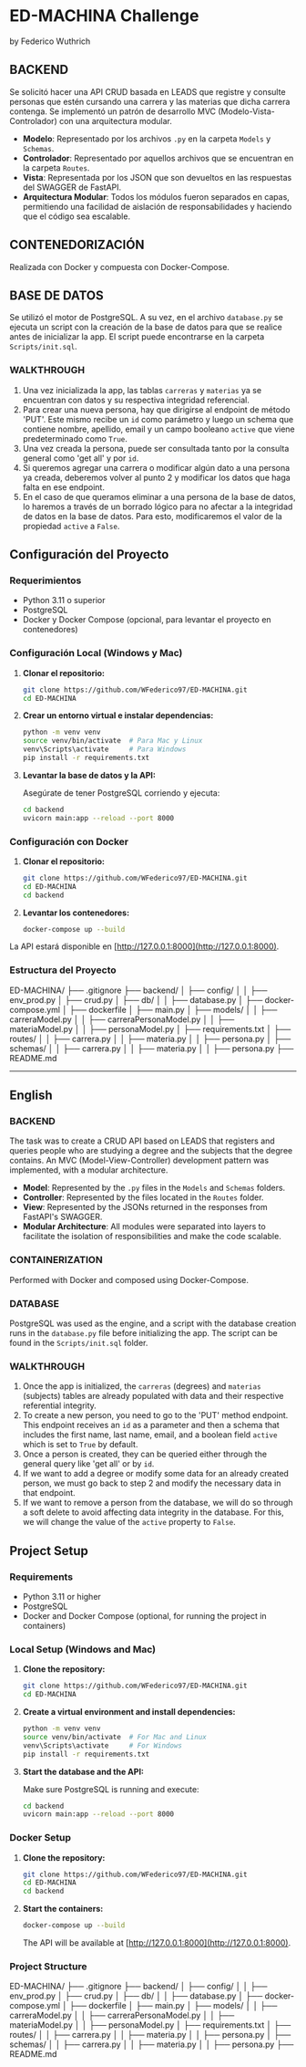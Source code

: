 # ED-MACHINA Challenge

by Federico Wuthrich

## BACKEND

Se solicitó hacer una API CRUD basada en LEADS que registre y consulte personas que estén cursando una carrera y las materias que dicha carrera contenga. Se implementó un patrón de desarrollo MVC (Modelo-Vista-Controlador) con una arquitectura modular.

- **Modelo**: Representado por los archivos `.py` en la carpeta `Models` y `Schemas`.
- **Controlador**: Representado por aquellos archivos que se encuentran en la carpeta `Routes`.
- **Vista**: Representada por los JSON que son devueltos en las respuestas del SWAGGER de FastAPI.
- **Arquitectura Modular**: Todos los módulos fueron separados en capas, permitiendo una facilidad de aislación de responsabilidades y haciendo que el código sea escalable.

## CONTENEDORIZACIÓN

Realizada con Docker y compuesta con Docker-Compose.

## BASE DE DATOS

Se utilizó el motor de PostgreSQL. A su vez, en el archivo `database.py` se ejecuta un script con la creación de la base de datos para que se realice antes de inicializar la app. El script puede encontrarse en la carpeta `Scripts/init.sql`.

### WALKTHROUGH

1. Una vez inicializada la app, las tablas `carreras` y `materias` ya se encuentran con datos y su respectiva integridad referencial.
2. Para crear una nueva persona, hay que dirigirse al endpoint de método 'PUT'. Este mismo recibe un `id` como parámetro y luego un schema que contiene nombre, apellido, email y un campo booleano `active` que viene predeterminado como `True`.
3. Una vez creada la persona, puede ser consultada tanto por la consulta general como 'get all' y por `id`.
4. Si queremos agregar una carrera o modificar algún dato a una persona ya creada, deberemos volver al punto 2 y modificar los datos que haga falta en ese endpoint.
5. En el caso de que queramos eliminar a una persona de la base de datos, lo haremos a través de un borrado lógico para no afectar a la integridad de datos en la base de datos. Para esto, modificaremos el valor de la propiedad `active` a `False`.

## Configuración del Proyecto

### Requerimientos

- Python 3.11 o superior
- PostgreSQL
- Docker y Docker Compose (opcional, para levantar el proyecto en contenedores)

### Configuración Local (Windows y Mac)

1. **Clonar el repositorio:**

    ```bash
    git clone https://github.com/WFederico97/ED-MACHINA.git
    cd ED-MACHINA
    ```

2. **Crear un entorno virtual e instalar dependencias:**

    ```bash
    python -m venv venv
    source venv/bin/activate  # Para Mac y Linux
    venv\Scripts\activate     # Para Windows
    pip install -r requirements.txt
    ```

3. **Levantar la base de datos y la API:**

    Asegúrate de tener PostgreSQL corriendo y ejecuta:

    ```bash
    cd backend
    uvicorn main:app --reload --port 8000
    ```

### Configuración con Docker

1. **Clonar el repositorio:**

    ```bash
    git clone https://github.com/WFederico97/ED-MACHINA.git
    cd ED-MACHINA
    cd backend
    ```

2. **Levantar los contenedores:**

    ```bash
    docker-compose up --build
    ```

La API estará disponible en [http://127.0.0.1:8000](http://127.0.0.1:8000).

### Estructura del Proyecto
ED-MACHINA/
        ├── .gitignore
        ├── backend/
        │   ├── config/
        │   │   ├── env_prod.py
        │   ├── crud.py
        │   ├── db/
        │   │   ├── database.py
        │   ├── docker-compose.yml
        │   ├── dockerfile
        │   ├── main.py
        │   ├── models/
        │   │   ├── carreraModel.py
        │   │   ├── carreraPersonaModel.py
        │   │   ├── materiaModel.py
        │   │   ├── personaModel.py
        │   ├── requirements.txt
        │   ├── routes/
        │   │   ├── carrera.py
        │   │   ├── materia.py
        │   │   ├── persona.py
        │   ├── schemas/
        │   │   ├── carrera.py
        │   │   ├── materia.py
        │   │   ├── persona.py
        ├── README.md

---

## English

### BACKEND

The task was to create a CRUD API based on LEADS that registers and queries people who are studying a degree and the subjects that the degree contains. An MVC (Model-View-Controller) development pattern was implemented, with a modular architecture.

- **Model**: Represented by the `.py` files in the `Models` and `Schemas` folders.
- **Controller**: Represented by the files located in the `Routes` folder.
- **View**: Represented by the JSONs returned in the responses from FastAPI's SWAGGER.
- **Modular Architecture**: All modules were separated into layers to facilitate the isolation of responsibilities and make the code scalable.

### CONTAINERIZATION

Performed with Docker and composed using Docker-Compose.

### DATABASE

PostgreSQL was used as the engine, and a script with the database creation runs in the `database.py` file before initializing the app. The script can be found in the `Scripts/init.sql` folder.

### WALKTHROUGH

1. Once the app is initialized, the `carreras` (degrees) and `materias` (subjects) tables are already populated with data and their respective referential integrity.
2. To create a new person, you need to go to the 'PUT' method endpoint. This endpoint receives an `id` as a parameter and then a schema that includes the first name, last name, email, and a boolean field `active` which is set to `True` by default.
3. Once a person is created, they can be queried either through the general query like 'get all' or by `id`.
4. If we want to add a degree or modify some data for an already created person, we must go back to step 2 and modify the necessary data in that endpoint.
5. If we want to remove a person from the database, we will do so through a soft delete to avoid affecting data integrity in the database. For this, we will change the value of the `active` property to `False`.

## Project Setup

### Requirements

- Python 3.11 or higher
- PostgreSQL
- Docker and Docker Compose (optional, for running the project in containers)

### Local Setup (Windows and Mac)

1. **Clone the repository:**

    ```bash
    git clone https://github.com/WFederico97/ED-MACHINA.git
    cd ED-MACHINA
    ```

2. **Create a virtual environment and install dependencies:**

    ```bash
    python -m venv venv
    source venv/bin/activate  # For Mac and Linux
    venv\Scripts\activate     # For Windows
    pip install -r requirements.txt
    ```

3. **Start the database and the API:**

    Make sure PostgreSQL is running and execute:

    ```bash
    cd backend
    uvicorn main:app --reload --port 8000
    ```

### Docker Setup

1. **Clone the repository:**

    ```bash
    git clone https://github.com/WFederico97/ED-MACHINA.git
    cd ED-MACHINA
    cd backend
    ```

2. **Start the containers:**

    ```bash
    docker-compose up --build
    ```

    The API will be available at [http://127.0.0.1:8000](http://127.0.0.1:8000).

### Project Structure
ED-MACHINA/
        ├── .gitignore
        ├── backend/
        │   ├── config/
        │   │   ├── env_prod.py
        │   ├── crud.py
        │   ├── db/
        │   │   ├── database.py
        │   ├── docker-compose.yml
        │   ├── dockerfile
        │   ├── main.py
        │   ├── models/
        │   │   ├── carreraModel.py
        │   │   ├── carreraPersonaModel.py
        │   │   ├── materiaModel.py
        │   │   ├── personaModel.py
        │   ├── requirements.txt
        │   ├── routes/
        │   │   ├── carrera.py
        │   │   ├── materia.py
        │   │   ├── persona.py
        │   ├── schemas/
        │   │   ├── carrera.py
        │   │   ├── materia.py
        │   │   ├── persona.py
        ├── README.md